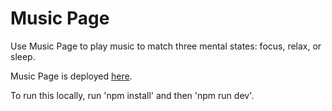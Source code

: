 <h1>Music Page</h1>

<p>
Use Music Page to play music to match three mental states: focus, relax, or sleep.

Music Page is deployed <a target='blank' href='https://music-page-dun.vercel.app/'>here</a>.

To run this locally, run 'npm install' and then 'npm run dev'.
</p>